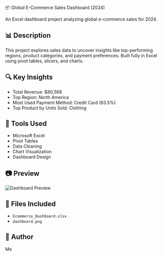 📦 Global E-Commerce Sales Dashboard (2024)

An Excel dashboard project analyzing global e-commerce sales for 2024.

## 📊 Description
This project explores sales data to uncover insights like top-performing regions, product categories, and payment preferences. Built fully in Excel using pivot tables, slicers, and charts.

## 🔍 Key Insights
- Total Revenue: $80,568  
- Top Region: North America  
- Most Used Payment Method: Credit Card (63.5%)  
- Top Product by Units Sold: Clothing

## 🧰 Tools Used
- Microsoft Excel  
- Pivot Tables  
- Data Cleaning  
- Chart Visualization  
- Dashboard Design

## 📷 Preview
![Dashboard Preview](dashboard.png)

## 📂 Files Included
- `Ecommerce_Dashboard.xlsx`  
- `dashboard.png`

## 🧠 Author
Me
